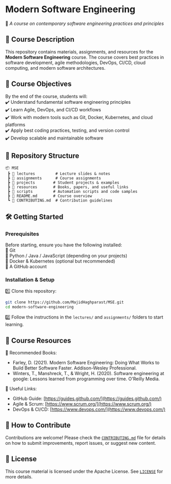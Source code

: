 # **Modern Software Engineering**  
📌 *A course on contemporary software engineering practices and principles*  

## 📖 **Course Description**  
This repository contains materials, assignments, and resources for the **Modern Software Engineering** course. The course covers best practices in software development, agile methodologies, DevOps, CI/CD, cloud computing, and modern software architectures.

## 📌 **Course Objectives**  
By the end of the course, students will:  
✔️ Understand fundamental software engineering principles  
✔️ Learn Agile, DevOps, and CI/CD workflows  
✔️ Work with modern tools such as Git, Docker, Kubernetes, and cloud platforms  
✔️ Apply best coding practices, testing, and version control  
✔️ Develop scalable and maintainable software  

## 📂 **Repository Structure**  
```
📦 MSE  
 ┣ 📁 lectures         # Lecture slides & notes  
 ┣ 📁 assignments      # Course assignments  
 ┣ 📁 projects        # Student projects & examples  
 ┣ 📁 resources       # Books, papers, and useful links  
 ┣ 📁 scripts         # Automation scripts and code samples  
 ┣ 📜 README.md       # Course overview  
 ┗ 📜 CONTRIBUTING.md  # Contribution guidelines  
```

## 🛠 **Getting Started**  
### **Prerequisites**  
Before starting, ensure you have the following installed:  
🔹 Git  
🔹 Python / Java / JavaScript (depending on your projects)  
🔹 Docker & Kubernetes (optional but recommended)  
🔹 A GitHub account  

### **Installation & Setup**  
1️⃣ Clone this repository:  
   ```sh
   git clone https://github.com/MajidHaghparast/MSE.git
   cd modern-software-engineering
   ```  
2️⃣ Follow the instructions in the `lectures/` and `assignments/` folders to start learning.

## 🔗 **Course Resources**  
📌 Recommended Books:  
- Farley, D. (2021). Modern Software Engineering: Doing What Works to Build Better Software Faster. Addison-Wesley Professional.  
- Winters, T., Manshreck, T., & Wright, H. (2020). Software engineering at google: Lessons learned from programming over time. O'Reilly Media.  

📌 Useful Links:  
- GitHub Guide: [https://guides.github.com/](https://guides.github.com/)  
- Agile & Scrum: [https://www.scrum.org/](https://www.scrum.org/)  
- DevOps & CI/CD: [https://www.devops.com/](https://www.devops.com/)  

## 📢 **How to Contribute**  
Contributions are welcome! Please check the [`CONTRIBUTING.md`](CONTRIBUTING.md) file for details on how to submit improvements, report issues, or suggest new content.  

## 📝 **License**  
This course material is licensed under the Apache License. See [`LICENSE`](LICENSE) for more details.
